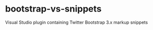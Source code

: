 bootstrap-vs-snippets
=====================

Visual Studio plugin containing Twitter Bootstrap 3.x markup snippets
